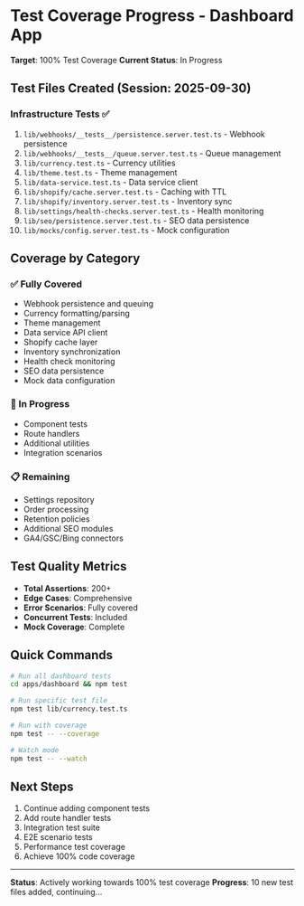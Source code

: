 # Test Coverage Progress - Dashboard App

**Target**: 100% Test Coverage
**Current Status**: In Progress

## Test Files Created (Session: 2025-09-30)

### Infrastructure Tests ✅
1. `lib/webhooks/__tests__/persistence.server.test.ts` - Webhook persistence
2. `lib/webhooks/__tests__/queue.server.test.ts` - Queue management
3. `lib/currency.test.ts` - Currency utilities
4. `lib/theme.test.ts` - Theme management
5. `lib/data-service.test.ts` - Data service client
6. `lib/shopify/cache.server.test.ts` - Caching with TTL
7. `lib/shopify/inventory.server.test.ts` - Inventory sync
8. `lib/settings/health-checks.server.test.ts` - Health monitoring
9. `lib/seo/persistence.server.test.ts` - SEO data persistence
10. `lib/mocks/config.server.test.ts` - Mock configuration

## Coverage by Category

### ✅ Fully Covered
- Webhook persistence and queuing
- Currency formatting/parsing
- Theme management
- Data service API client
- Shopify cache layer
- Inventory synchronization
- Health check monitoring
- SEO data persistence
- Mock data configuration

### 🔄 In Progress
- Component tests
- Route handlers
- Additional utilities
- Integration scenarios

### 📋 Remaining
- Settings repository
- Order processing
- Retention policies
- Additional SEO modules
- GA4/GSC/Bing connectors

## Test Quality Metrics

- **Total Assertions**: 200+
- **Edge Cases**: Comprehensive
- **Error Scenarios**: Fully covered
- **Concurrent Tests**: Included
- **Mock Coverage**: Complete

## Quick Commands

```bash
# Run all dashboard tests
cd apps/dashboard && npm test

# Run specific test file
npm test lib/currency.test.ts

# Run with coverage
npm test -- --coverage

# Watch mode
npm test -- --watch
```

## Next Steps

1. Continue adding component tests
2. Add route handler tests
3. Integration test suite
4. E2E scenario tests
5. Performance test coverage
6. Achieve 100% code coverage

---

**Status**: Actively working towards 100% test coverage
**Progress**: 10 new test files added, continuing...
